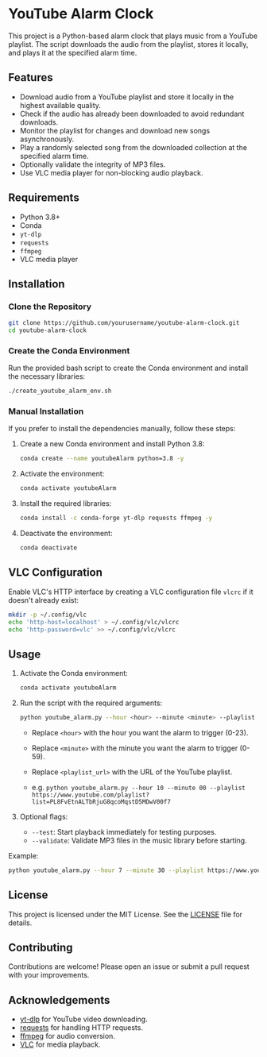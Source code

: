 # YouTube Alarm Clock

This project is a Python-based alarm clock that plays music from a YouTube playlist. The script downloads the audio from the playlist, stores it locally, and plays it at the specified alarm time.

## Features

- Download audio from a YouTube playlist and store it locally in the highest available quality.
- Check if the audio has already been downloaded to avoid redundant downloads.
- Monitor the playlist for changes and download new songs asynchronously.
- Play a randomly selected song from the downloaded collection at the specified alarm time.
- Optionally validate the integrity of MP3 files.
- Use VLC media player for non-blocking audio playback.

## Requirements

- Python 3.8+
- Conda
- `yt-dlp`
- `requests`
- `ffmpeg`
- VLC media player

## Installation

### Clone the Repository

```bash
git clone https://github.com/yourusername/youtube-alarm-clock.git
cd youtube-alarm-clock
```

### Create the Conda Environment

Run the provided bash script to create the Conda environment and install the necessary libraries:

```bash
./create_youtube_alarm_env.sh
```

### Manual Installation

If you prefer to install the dependencies manually, follow these steps:

1. Create a new Conda environment and install Python 3.8:

    ```bash
    conda create --name youtubeAlarm python=3.8 -y
    ```

2. Activate the environment:

    ```bash
    conda activate youtubeAlarm
    ```

3. Install the required libraries:

    ```bash
    conda install -c conda-forge yt-dlp requests ffmpeg -y
    ```

4. Deactivate the environment:

    ```bash
    conda deactivate
    ```

## VLC Configuration

Enable VLC's HTTP interface by creating a VLC configuration file `vlcrc` if it doesn't already exist:

```sh
mkdir -p ~/.config/vlc
echo 'http-host=localhost' > ~/.config/vlc/vlcrc
echo 'http-password=vlc' >> ~/.config/vlc/vlcrc
```

## Usage

1. Activate the Conda environment:

    ```bash
    conda activate youtubeAlarm
    ```

2. Run the script with the required arguments:

    ```bash
    python youtube_alarm.py --hour <hour> --minute <minute> --playlist <playlist_url>
    ```

    - Replace `<hour>` with the hour you want the alarm to trigger (0-23).
    - Replace `<minute>` with the minute you want the alarm to trigger (0-59).
    - Replace `<playlist_url>` with the URL of the YouTube playlist.

    - e.g. ```python youtube_alarm.py --hour 10 --minute 00 --playlist https://www.youtube.com/playlist?list=PL8FvEtnALTbRjuG8qcoMqstD5MDwV00f7```

3. Optional flags:

    - `--test`: Start playback immediately for testing purposes.
    - `--validate`: Validate MP3 files in the music library before starting.

Example:

```bash
python youtube_alarm.py --hour 7 --minute 30 --playlist https://www.youtube.com/playlist?list=PL8FvEtnALTbRjuG8qcoMqstD5MDwV00f7 --test --validate
```

## License

This project is licensed under the MIT License. See the [LICENSE](LICENSE) file for details.

## Contributing

Contributions are welcome! Please open an issue or submit a pull request with your improvements.

## Acknowledgements

- [yt-dlp](https://github.com/yt-dlp/yt-dlp) for YouTube video downloading.
- [requests](https://github.com/psf/requests) for handling HTTP requests.
- [ffmpeg](https://ffmpeg.org/) for audio conversion.
- [VLC](https://www.videolan.org/vlc/) for media playback.
